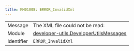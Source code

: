 ```yaml
---
title: KM01008: ERROR_InvalidXml
---
```


|            |           |
|------------|---------- |
| Message    | The XML file could not be read:  |
| Module     | [developer-utils.DeveloperUtilsMessages](developer-utils.developerutilsmessages) |
| Identifier | `ERROR_InvalidXml` |



